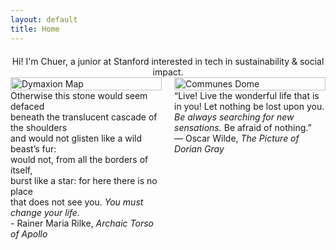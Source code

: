 ```yaml
---
layout: default
title: Home
---
```

<div style="text-align: center; margin-top: 20px;">
  Hi! I'm Chuer, a junior at Stanford interested in tech in sustainability & social impact.
</div>

<div style="display: flex; align-items: flex-start; gap: 20px;">
  <!-- Left-aligned image -->
  <div style="flex: 1;">
    <img src="{{ '/assets/dymaxion.jpg' | relative_url }}" alt="Dymaxion Map" style="width: 100%; max-width: 300px; float: left; margin-right: 20px;">
    <p>
      Otherwise this stone would seem defaced<br />
      beneath the translucent cascade of the shoulders<br />
      and would not glisten like a wild beast’s fur:<br />
      would not, from all the borders of itself,<br />
      burst like a star: for here there is no place<br />
      that does not see you. <em>You must change your life.</em><br />
      - Rainer Maria Rilke, <em>Archaic Torso of Apollo</em>
    </p>
  </div>

  <!-- Right-aligned image -->
  <div style="flex: 1;">
    <img src="{{ '/assets/communesdome.jpg' | relative_url }}" alt="Communes Dome" style="width: 100%; max-width: 300px; float: right; margin-left: 20px;">
    <p>
      “Live! Live the wonderful life that is in you! Let nothing be lost upon you. <em>Be always searching for new sensations.</em> Be afraid of nothing.”<br />
      ― Oscar Wilde, <em>The Picture of Dorian Gray</em>
    </p>
  </div>
</div>





